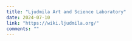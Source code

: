 ```yaml
---
title: "Ljudmila Art and Science Laboratory"
date: 2024-07-10
link: "https://wiki.ljudmila.org/"
comments: ""
---
```


